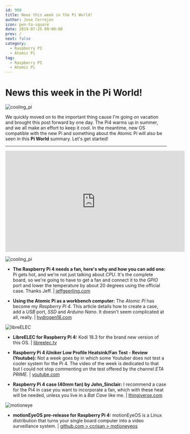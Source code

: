 ```yaml
---
id: 908
title: News this week in the Pi World!
author: Jose Cerrejon
icon: pen-to-square
date: 2019-07-25 09:00:00
prev: /
next: false
category:
  - Raspberry PI
  - Atomic Pi
tag:
  - Raspberry PI
  - Atomic Pi
---
```


# News this week in the Pi World!

![cooling_pi](/images/2019/07/coolin_pi4.png)

We quickly moved on to the important thing cause I'm going on vacation and brought this post forward by one day. The Pi4 warms up in summer, and we all make an effort to keep it cool. In the meantime, new OS compatible with the new Pi and something about the Atomic Pi will also be seen in this **Pi World** summary. Let's get started!

- - -
<iframe width="560" height="315" src="https://www.youtube.com/embed/AVfvhEJ9XD0" frameborder="0" allow="accelerometer; autoplay; encrypted-media; gyroscope; picture-in-picture" allowfullscreen></iframe>

![cooling_pi](/images/2019/07/coolin_pi4.png)

* **The Raspberry Pi 4 needs a fan, here's why and how you can add one:** Pi gets hot, and we're not just talking about *CPU*. It's the complete board, so we're going to have to get a fan and connect it to the *GPIO* port and lower the temperature by about 20 degrees using the official case. Thanks Jeff. | [jeffgeerling.com](https://www.jeffgeerling.com/blog/2019/raspberry-pi-4-needs-fan-heres-why-and-how-you-can-add-one)

* **Using the Atomic Pi as a workbench computer:** The *Atomic Pi* has become my *Raspberry Pi 4*. This article details how to create a case, add a *USB* port, *SSD* and *Arduino Nano*. It doesn't seem complicated at all, really. | [hydrogen18.com](http://www.hydrogen18.com/blog/using-the-atomic-pi-as-a-workbench-computer.html)

![libreELEC](/images/2017/05/libreelec.png)

* **LibreELEC for Raspberry Pi 4:** Kodi 18.3 for the brand new version of this OS. | [libreelec.tv](https://libreelec.tv/raspberry-pi-4/)

* **Raspberry Pi 4 iUniker Low Profile Heatsink/Fan Test - Review (Youtube):** Not a week goes by in which some Youtuber does not test a cooler system for the Pi 4. The video of the week is dedicated to that but I could not stop commenting on the test offered by the channel *ETA PRIME*.  | [youtube.com](https://www.youtube.com/watch?v=Wwk4HR9G51Y)

* **Raspberry Pi 4 case (40mm fan) by John_Sinclair:** I recommend a case for the Pi4 in case you want to incorporate a fan, which with these heat will be needed, unless you live in a *Bat Cave* like me. | [thingiverse.com](https://www.thingiverse.com/thing:3723481)

![motioneye](/images/2017/04/motionEye.png)

* **motionEyeOS pre-release for Raspberry Pi 4:** motionEyeOS is a Linux distribution that turns your single board computer into a video surveillance system. | [github.com > ccrisan > motioneyeos](https://github.com/ccrisan/motioneyeos)
